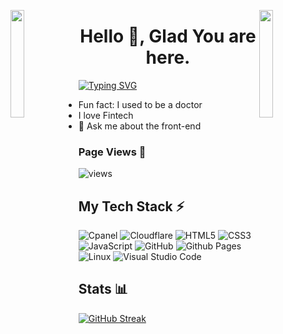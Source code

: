 <img align="left" src="https://user-images.githubusercontent.com/65187002/144930161-2f783401-8d27-4fdf-a2f7-cc0ba32f1f1f.gif" width="21%" style="display:inline;"><img align="right" src="https://user-images.githubusercontent.com/65187002/144930161-2f783401-8d27-4fdf-a2f7-cc0ba32f1f1f.gif" width="21%" style="display:inline;">

<h1 align="center">Hello 👋, Glad You are here.</h1>
<a href="https://git.io/typing-svg"><img src="https://readme-typing-svg.herokuapp.com?font=Fira+Code&pause=1000&color=F715A4&random=false&width=435&lines=Hello!+;I+am+Ivan.;I+am+a+Front-end+developer" alt="Typing SVG" /></a>

 <ul>
 <li>Fun fact: I used to be a doctor</li>
<li>I love Fintech</li>
<li>💬 Ask me about the front-end</li>
  </ul>

</p>

### Page Views 👀

![views](https://komarev.com/ghpvc/?username=iluyimbazi&style=fflat-square&color=54856b)


## My Tech Stack ⚡

![Cpanel](https://img.shields.io/static/v1?style=for-the-badge&message=Cpanel&color=FF7E00&logo=cpanel&logoColor=FFFFFF&label=)
![Cloudflare](https://img.shields.io/static/v1?style=for-the-badge&message=Cloudflare&color=212121&logo=Cloudflare&logoColor=ffff&label=)
![HTML5](https://img.shields.io/static/v1?style=for-the-badge&message=HTML5&color=E34F26&logo=HTML5&logoColor=FFFFFF&label=)
![CSS3](https://img.shields.io/static/v1?style=for-the-badge&message=CSS3&color=1572B6&logo=CSS3&logoColor=FFFFFF&label=)
![JavaScript](https://img.shields.io/badge/Javascript-F7DF1E?logo=javascript&logoColor=black&style=for-the-badge)
![GitHub](https://img.shields.io/badge/github-%23121011.svg?style=for-the-badge&logo=github&logoColor=white)
![Github Pages](https://img.shields.io/badge/github%20pages-121013?style=for-the-badge&logo=github&logoColor=white)
![Linux](https://img.shields.io/badge/Linux-FCC624?style=for-the-badge&logo=linux&logoColor=black)
![Visual Studio Code](https://img.shields.io/badge/Visual%20Studio%20Code-0078d7.svg?style=for-the-badge&logo=visual-studio-code&logoColor=white)

## Stats 📊

<p>
<a href="https://git.io/streak-stats"><img src="https://streak-stats.demolab.com?user=iluyimbazi&theme=darcula" alt="GitHub Streak" /></a>
